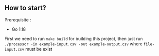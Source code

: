 ## How to start?

Prerequisite :

- Go 1.18

First we need to run `make build` for building this project, then just run `./processor -in example-input.csv -out example-output.csv` where `file-input.csv` must be exist 